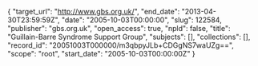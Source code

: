 {
  "target_url": "http://www.gbs.org.uk/", 
  "end_date": "2013-04-30T23:59:59Z", 
  "date": "2005-10-03T00:00:00", 
  "slug": 122584, 
  "publisher": "gbs.org.uk", 
  "open_access": true, 
  "npld": false, 
  "title": "Guillain-Barre Syndrome Support Group", 
  "subjects": [], 
  "collections": [], 
  "record_id": "20051003T000000/m3qbpyJLb+CDGgNS7waUZg==", 
  "scope": "root", 
  "start_date": "2005-10-03T00:00:00Z"
}

